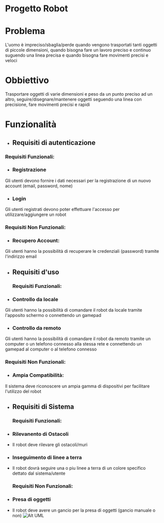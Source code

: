 # Progetto Robot
# Problema
L'uomo è impreciso/sbaglia/perde quando vengono trasportati tanti oggetti di piccole dimensioni, quando bisogna fare un lavoro preciso e continuo suguendo una linea precisa e quando bisogna fare movimenti precisi e veloci 
# Obbiettivo
Trasportare oggetti di varie dimensioni e peso da un punto preciso ad un altro, seguire/disegnare/mantenere oggetti seguendo una linea con precisione, fare movimenti precisi e rapidi
# Funzionalità
* ## Requisiti di autenticazione
### Requisiti Funzionali:
* ### Registrazione
Gli utenti devono fornire i dati necessari per la registrazione di un nuovo account (email, password, nome)
* ### Login
Gli utenti registrati devono poter effettuare l'accesso per utilizzare/aggiungere un robot
### Requisiti Non Funzionali:
* ### Recupero Account:
Gli utenti hanno la possibilità di recuperare le credenziali (password) tramite l'indirizzo email
* ## Requisiti d'uso
  ### Requisiti Funzionali:
* ### Controllo da locale
Gli utenti hanno la possibilità di comandare il robot da locale tramite l'apposito schermo o connettendo un gamepad
* ### Controllo da remoto
Gli utenti hanno la possibilità di comandare il robot da remoto tramite un computer o un telefono connesso alla stessa rete e connettendo un gamepad al computer o al telefono connesso
  ### Requisiti Non Funzionali:
* ### Ampia Compatibilità:
Il sistema deve riconoscere un ampia gamma di dispositivi per facilitare l'utilizzo del robot
* ## Requisiti di Sistema
  ### Requisiti Funzionali:
* ### Rilevanento di Ostacoli
* Il robot deve rilevare gli ostacoli/muri
* ### Inseguimento di linee a terra
* Il robot dovrà seguire una o piu linee a terra di un colore specifico dettato dal sistema/utente
  ### Requisiti Non Funzionali:
* ### Presa di oggetti
* Il robot deve avere un gancio per la presa di oggetti (gancio manuale o non)
![Alt UML](https://yuml.me/diagram/usecase/[Customer]-(Register),%20[Customer]-(Use%20Remote%20Connected%20Phone%20/%20PC),%20[Customer]-(Log%20in),%20[Customer]-(Buy%20Robot),%20(Buy%20Robot)%3E(Contact%20Office%20Staff),%20(Log%20in)%3E(Register),%20(Add%20Robot)%3E(Log%20in),%20(Remove%20Robot)%3E(Log%20in),%20(Reset%20Password)%3E(Register),%20(Reset%20Password)%3C(Log%20in),%20(Use%20Gamepad)%3C(Use%20Remote%20Connected%20Phone%20/%20PC),%20(Use%20Remote%20Connected%20Phone%20/%20PC)%3E(Log%20in),%20(Control%20Robot)%3E(Add%20Robot),%20(See%20Analytics)%3E(Add%20Robot),%20(Use%20Gamepad)%3C(Control%20Robot),%20[Office%20Staff]-(Add%20functionalities),)
